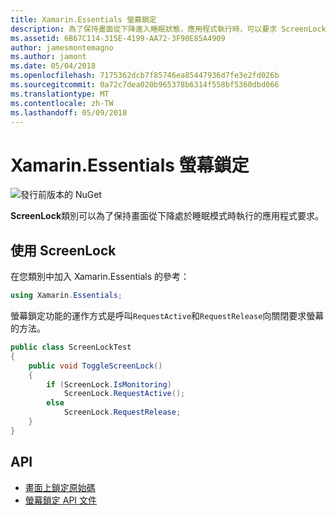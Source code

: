 ```yaml
---
title: Xamarin.Essentials 螢幕鎖定
description: 為了保持畫面從下降進入睡眠狀態，應用程式執行時，可以要求 ScreenLock 類別。
ms.assetid: 6B67C114-315E-4199-AA72-3F90E85A4909
author: jamesmontemagno
ms.author: jamont
ms.date: 05/04/2018
ms.openlocfilehash: 7175362dcb7f85746ea85447936d7fe3e2fd026b
ms.sourcegitcommit: 0a72c7dea020b965378b6314f558bf5360dbd066
ms.translationtype: MT
ms.contentlocale: zh-TW
ms.lasthandoff: 05/09/2018
---
```

# <a name="xamarinessentials-screen-lock"></a>Xamarin.Essentials 螢幕鎖定

![發行前版本的 NuGet](~/media/shared/pre-release.png)

**ScreenLock**類別可以為了保持畫面從下降處於睡眠模式時執行的應用程式要求。

## <a name="using-screenlock"></a>使用 ScreenLock

在您類別中加入 Xamarin.Essentials 的參考：

```csharp
using Xamarin.Essentials;
```

螢幕鎖定功能的運作方式是呼叫`RequestActive`和`RequestRelease`向關閉要求螢幕的方法。

```csharp
public class ScreenLockTest
{
    public void ToggleScreenLock()
    {
        if (ScreenLock.IsMonitoring)
            ScreenLock.RequestActive();
        else
            ScreenLock.RequestRelease;
    }
}
```

## <a name="api"></a>API

- [畫面上鎖定原始碼](https://github.com/xamarin/Essentials/tree/master/Essentials/ScreenLock)
- [螢幕鎖定 API 文件](xref:Xamarin.Essentials.ScreenLock)
